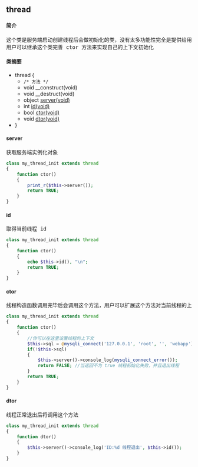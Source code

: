 ## thread
#### 简介
<pre>
这个类是服务端启动创建线程后会做初始化的类，没有太多功能性完全是提供给用户可以自己初始化一些线程上下文的
用户可以继承这个类完善 ctor 方法来实现自己的上下文初始化
</pre>
#### 类摘要
- thread {
	- `/* 方法 */`
	- void __construct(void)
	- void __destruct(void)
	- object [server(void)](thread.md#server)
	- int [id(void)](thread.md#id)
	- bool [ctor(void)](thread.md#ctor)
	- void [dtor(void)](thread.md#dtor)
- }
#### server
<pre>
获取服务端实例化对象
</pre>
```php
class my_thread_init extends thread
{
	function ctor()
	{
		print_r($this->server());
		return TRUE;
	}
}
```
#### id
<pre>
取得当前线程 id
</pre>
```php
class my_thread_init extends thread
{
	function ctor()
	{
		echo $this->id(), "\n";
		return TRUE;
	}
}
```
#### ctor
<pre>
线程构造函数调用完毕后会调用这个方法，用户可以扩展这个方法对当前线程的上下文做初始化
</pre>
```php
class my_thread_init extends thread
{
	function ctor()
	{
		//你可以在这里设置线程的上下文
		$this->sql = @mysqli_connect('127.0.0.1', 'root', '', 'webapp');
		if(!$this->sql)
		{
			$this->server()->console_log(mysqli_connect_error());
			return FALSE; //当返回不为 true 线程初始化失败，并且退出线程
		}
		return TRUE;
	}
}
```
#### dtor
<pre>
线程正常退出后将调用这个方法
</pre>
```php
class my_thread_init extends thread
{
	function dtor()
	{
		$this->server()->console_log('ID:%d 线程退出', $this->id());
	}
}
```

